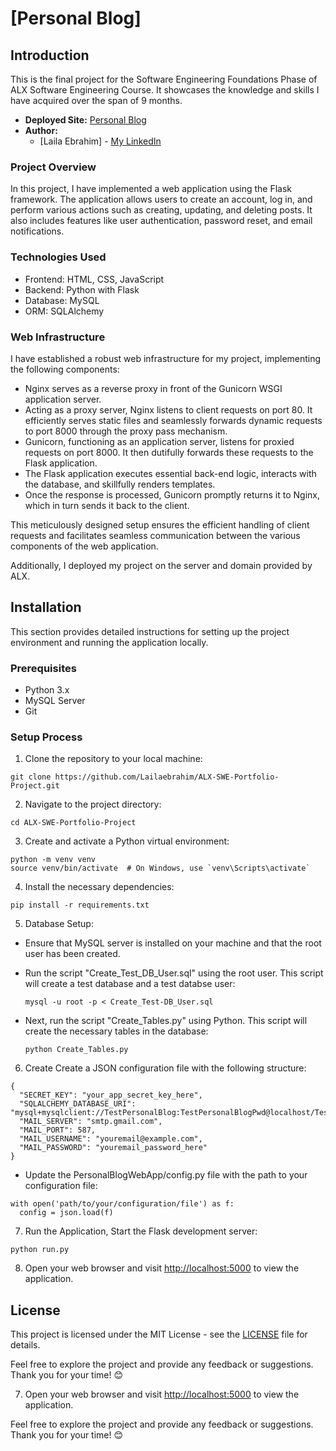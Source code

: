# [Personal Blog]


## Introduction

This is the final project for the Software Engineering Foundations Phase of ALX Software Engineering Course. It showcases the knowledge and skills I have acquired over the span of 9 months.

- **Deployed Site:** [Personal Blog](http://www.personalblog.lailaebrahim.tech/Landing-Page)
- **Author:**
  - [Laila Ebrahim] - [My LinkedIn](www.linkedin.com/in/laila-ebrahim-574890241)

### Project Overview

In this project, I have implemented a web application using the Flask framework. The application allows users to create an account, log in, and perform various actions such as creating, updating, and deleting posts. It also includes features like user authentication, password reset, and email notifications.

### Technologies Used

- Frontend: HTML, CSS, JavaScript
- Backend: Python with Flask
- Database: MySQL
- ORM: SQLAlchemy

### Web Infrastructure

I have established a robust web infrastructure for my project, implementing the following components:

- Nginx serves as a reverse proxy in front of the Gunicorn WSGI application server.
- Acting as a proxy server, Nginx listens to client requests on port 80. It efficiently serves static files and seamlessly forwards dynamic requests to port 8000 through the proxy pass mechanism.
- Gunicorn, functioning as an application server, listens for proxied requests on port 8000. It then dutifully forwards these requests to the Flask application.
- The Flask application executes essential back-end logic, interacts with the database, and skillfully renders templates.
- Once the response is processed, Gunicorn promptly returns it to Nginx, which in turn sends it back to the client.

This meticulously designed setup ensures the efficient handling of client requests and facilitates seamless communication between the various components of the web application.

Additionally, I deployed my project on the server and domain provided by ALX.


## Installation 

This section provides detailed instructions for setting up the project environment and running the application locally.

### Prerequisites

- Python 3.x
- MySQL Server
- Git

### Setup Process
1. Clone the repository to your local machine:
  ```
  git clone https://github.com/Lailaebrahim/ALX-SWE-Portfolio-Project.git
  ```
2. Navigate to the project directory:
  ```
  cd ALX-SWE-Portfolio-Project
  ```
3. Create and activate a Python virtual environment:
  ```
  python -m venv venv
  source venv/bin/activate  # On Windows, use `venv\Scripts\activate`
  ```
4. Install the necessary dependencies:

  ```
  pip install -r requirements.txt
  ```

5. Database Setup:

- Ensure that MySQL server is installed on your machine and that the root user has been created.

- Run the script "Create_Test_DB_User.sql" using the root user. This script will create a test database  and a test databse user:

  ```
  mysql -u root -p < Create_Test-DB_User.sql
  ```

- Next, run the script "Create_Tables.py" using Python. This script will create the necessary tables in the database:

  ```
  python Create_Tables.py
  ```

6. Create Create a JSON configuration file with the following structure:

```
{
  "SECRET_KEY": "your_app_secret_key_here",
  "SQLALCHEMY_DATABASE_URI": "mysql+mysqlclient://TestPersonalBlog:TestPersonalBlogPwd@localhost/TestPersonalBlogDB",
  "MAIL_SERVER": "smtp.gmail.com",
  "MAIL_PORT": 587,
  "MAIL_USERNAME": "youremail@example.com",
  "MAIL_PASSWORD": "youremail_password_here"
}
```

- Update the PersonalBlogWebApp/config.py file with the path to your configuration file:

```
with open('path/to/your/configuration/file') as f:
  config = json.load(f)
```
7. Run the Application, Start the Flask development server:

```
python run.py
```

8. Open your web browser and visit [http://localhost:5000](http://localhost:5000) to view the application.


## License

This project is licensed under the MIT License - see the [LICENSE](LICENSE) file for details.


Feel free to explore the project and provide any feedback or suggestions. Thank you for your time! 😊



















































































7. Open your web browser and visit [http://localhost:5000](http://localhost:5000) to view the application.

Feel free to explore the project and provide any feedback or suggestions. Thank you for your time! 😊


